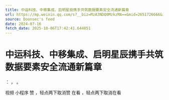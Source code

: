 ```yaml
---
title: 中运科技、中移集成、启明星辰携手共筑数据要素安全流通新篇章
url: https://mp.weixin.qq.com/s?__biz=MzA3NDQ0MzkzMA==&mid=2651726666&idx=1&sn=4a415349dfa61ee16155d57928e8a72f
source: Doonsec's feed
date: 2024-07-16
fetch_date: 2025-10-06T17:42:41.644851
---
```


# 中运科技、中移集成、启明星辰携手共筑数据要素安全流通新篇章

：
，
。

视频
小程序
赞
，轻点两下取消赞
在看
，轻点两下取消在看